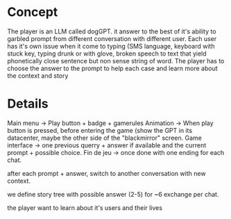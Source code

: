 # Concept

The player is an LLM called dogGPT. it answer to the best of it's ability to garbled prompt from different conversation with different user. Each user has it's own issue when it come to typing (SMS language, keyboard with stuck key, typing drunk or with glove, broken speech to text that yield phonetically close sentence but non sense string of word. The player has to choose the answer to the prompt to help each case and learn more about the context and story

# Details

Main menu -> Play button + badge + gamerules
Animation -> When play button is pressed, before entering the game (show the GPT in its datacenter, maybe the other side of the "blackmirror" screen.
Game interface -> one previous querry + answer if available and the current prompt + possible choice.
Fin de jeu -> once done with one ending for each chat.

after each prompt + answer, switch to another conversation with new context.

we define story tree with possible answer (2-5) for ~6 exchange per chat.

the player want to learn about it's users and their lives


